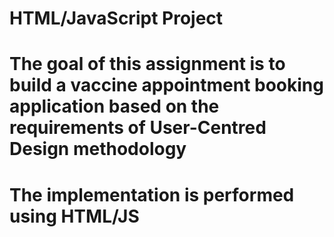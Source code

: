 # HTML/JavaScript Project
# The goal of this assignment is to build a vaccine appointment booking application based on the requirements of User-Centred Design methodology
# The implementation is performed using HTML/JS
